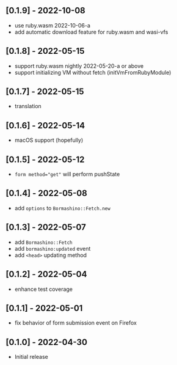 ## [0.1.9] - 2022-10-08

- use ruby.wasm 2022-10-06-a
- add automatic download feature for ruby.wasm and wasi-vfs

## [0.1.8] - 2022-05-15

- support ruby.wasm nightly 2022-05-20-a or above
- support initializing VM without fetch (initVmFromRubyModule)

## [0.1.7] - 2022-05-15

- translation

## [0.1.6] - 2022-05-14

- macOS support (hopefully)

## [0.1.5] - 2022-05-12

- `form method="get"` will perform pushState

## [0.1.4] - 2022-05-08

- add `options` to `Bormashino::Fetch.new`

## [0.1.3] - 2022-05-07

- add `Bormashino::Fetch`
- add `bormashino:updated` event
- add `<head>` updating method

## [0.1.2] - 2022-05-04

- enhance test coverage

## [0.1.1] - 2022-05-01

- fix behavior of form submission event on Firefox

## [0.1.0] - 2022-04-30

- Initial release

